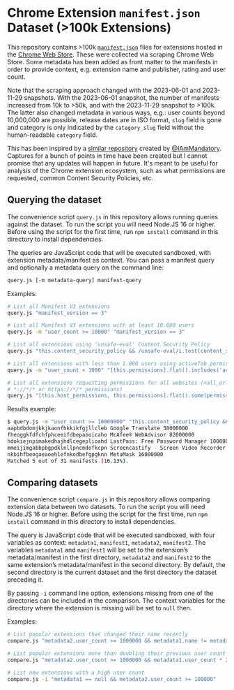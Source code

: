 # Chrome Extension `manifest.json` Dataset (>100k Extensions)

This repository contains >100k [`manifest.json`](https://developer.chrome.com/extensions/manifest) files for extensions hosted in the [Chrome Web Store](https://chromewebstore.google.com/). These were collected via scraping Chrome Web Store. Some metadata has been added as front matter to the manifests in order to provide context, e.g. extension name and publisher, rating and user count.

Note that the scraping approach changed with the 2023-06-01 and 2023-11-29 snapshots. With the 2023-06-01 snapshot, the number of manifests increased from 10k to >50k, and with the  2023-11-29 snapshot to >100k. The latter also changed metadata in various ways, e.g.: user counts beyond 10,000,000 are possible, release dates are in ISO format, `slug` field is gone and category is only indicated by the `category_slug` field without the human-readable `category` field.

This has been inspired by a [similar repository](https://github.com/mandatoryprogrammer/chrome-extension-manifests-dataset/) created by [@IAmMandatory](https://infosec.exchange/@mandatory). Captures for a bunch of points in time have been created but I cannot promise that any updates will happen in future. It's meant to be useful for analysis of the Chrome extension ecosystem, such as what permissions are requested, common Content Security Policies, etc.

## Querying the dataset

The convenience script `query.js` in this repository allows running queries against the dataset. To run the script you will need Node.JS 16 or higher. Before using the script for the first time, run `npm install` command in this directory to install dependencies.

The queries are JavaScript code that will be executed sandboxed, with extension metadata/manifest as context. You can pass a manifest query and optionally a metadata query on the command line:

```sh
query.js [-m metadata-query] manifest-query
```

Examples:

```sh
# List all Manifest V3 extensions
query.js "manifest_version == 3"
```

```sh
# List all Manifest V3 extensions with at least 10.000 users
query.js -m "user_count >= 10000" "manifest_version == 3"
```

```sh
# List all extensions using 'unsafe-eval' Content Security Policy
query.js "this.content_security_policy && /unsafe-eval/i.test(content_security_policy.extension_pages || content_security_policy)"
```

```sh
# List all extensions with less than 1.000 users using activeTab permission
query.js -m "user_count < 1000" "[this.permissions].flat().includes('activeTab')"
```

```sh
# List all extensions requesting permissions for all websites (<all_urls>,
# *://*/* or https://*/* permissions)
query.js "[this.host_permissions, this.permissions].flat().some(permission => ['<all_urls>', '*://*/*', 'https://*/*'].includes(permission))"
```

Results example:
```sh
$ query.js -m "user_count >= 10000000" "this.content_security_policy && /unsafe-eval/i.test(content_security_policy.extension_pages || content_security_policy)"
aapbdbdomjkkjkaonfhkkikfgjllcleb Google Translate 38000000
fheoggkfdfchfphceeifdbepaooicaho McAfee® WebAdvisor 82000000
hdokiejnpimakedhajhdlcegeplioahd LastPass: Free Password Manager 10000000
mmeijimgabbpbgpdklnllpncmdofkcpn Screencastify - Screen Video Recorder 12000000
nkbihfbeogaeaoehlefnkodbefgpgknn MetaMask 16000000
Matched 5 out of 31 manifests (16.13%).
```

## Comparing datasets

The convenience script `compare.js` in this repository allows comparing extension data between two datasets. To run the script you will need Node.JS 16 or higher. Before using the script for the first time, run `npm install` command in this directory to install dependencies.

The query is JavaScript code that will be executed sandboxed, with four variables as context: `metadata1`, `manifest1`, `metadata2`, `manifest2`. The variables `metadata1` and `manifest1` will be set to the extension’s metadata/manifest in the first directory, `metadata2` and `manifest2` to the same extension’s metadata/manifest in the second directory. By default, the second directory is the current dataset and the first directory the dataset preceding it.

By passing `-i` command line option, extensions missing from one of the directories can be included in the comparison. The context variables for the directory where the extension is missing will be set to `null` then.

Examples:

```sh
# List popular extensions that changed their name recently
compare.js "metadata2.user_count >= 1000000 && metadata1.name != metadata2.name"
```

```sh
# List popular extensions more than doubling their previous user count
compare.js "metadata2.user_count >= 1000000 && metadata1.user_count * 2 < metadata2.user_count"
```

```sh
# List new extensions with a high user count
compare.js -i "metadata1 == null && metadata2.user_count >= 100000"
```
